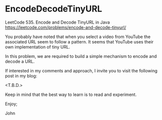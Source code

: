 # EncodeDecodeTinyURL
LeetCode 535. Encode and Decode TinyURL in Java
https://leetcode.com/problems/encode-and-decode-tinyurl/

You probably have noted that when you select a video from YouTube
the associated URL seem to follow a pattern.
It seems that YouTube uses their own implementation of tiny URL.

In this problem, we are required to build a simple mechanism to
encode and decode a URL.

If interested in my comments and approach, I invite you to visit
the following post in my blog:

<T.B.D.>

Keep in mind that the best way to learn is to read and experiment.

Enjoy;

John
